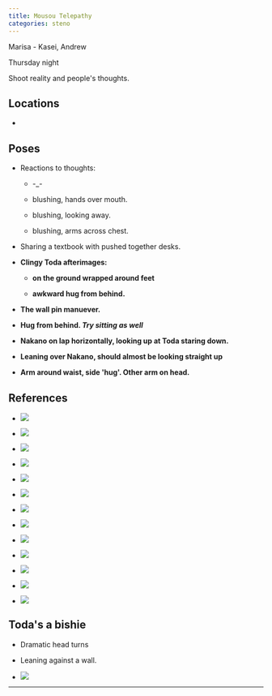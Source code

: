 ```yaml
---
title: Mousou Telepathy
categories: steno
---
```


Marisa - Kasei, Andrew 

Thursday night

Shoot reality and people's thoughts. 

## Locations

- 

## Poses

* Reactions to thoughts:

  * -_-

  * blushing, hands over mouth.

  * blushing, looking away.

  * blushing, arms across chest. 

* Sharing a textbook with pushed together desks. 

* **Clingy Toda afterimages:**

  * **on the ground wrapped around feet**

  * **awkward hug from behind.**
  
* **The wall pin manuever.**

* **Hug from behind. *Try sitting as well***

* **Nakano on lap horizontally, looking up at Toda staring down.**

* **Leaning over Nakano, should almost be looking straight up**

* **Arm around waist, side 'hug'. Other arm on head.**

## References

* ![](http://i.imgur.com/qPTAz5U.png)

* ![](http://i.imgur.com/Gu2fdrM.png)

* ![](http://i.imgur.com/6jT0Efc.png)

* ![](http://i.imgur.com/WxZhMGo.png)

* ![](http://i.imgur.com/3xjXnpj.png)

* ![](http://i.imgur.com/rlxdZ7a.png)

* ![](http://i.imgur.com/HSRkuvW.png)

* ![](http://i.imgur.com/lh88Ryh.png)

* ![](http://i.imgur.com/k5Sf8jH.png)

* ![](http://i.imgur.com/DYfXT5S.png)

* ![](http://i.imgur.com/XXnNlZ5.png)

* ![](http://i.imgur.com/jQbm5sV.png)

* ![](http://i.imgur.com/AVK47Kh.png)

## Toda's a bishie

* Dramatic head turns

* Leaning against a wall. 

* ![](http://i.imgur.com/2V8SnFG.png)

---
